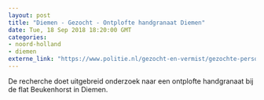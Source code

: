 ```yaml
---
layout: post
title: "Diemen - Gezocht - Ontplofte handgranaat Diemen"
date: Tue, 18 Sep 2018 18:20:00 GMT
categories: 
- noord-holland 
- diemen 
externe_link: "https://www.politie.nl/gezocht-en-vermist/gezochte-personen/2018/september/05-ontplofte-handgranaat-diemen.html"
---
```


De recherche doet uitgebreid onderzoek naar een ontplofte handgranaat bij de flat Beukenhorst in Diemen.
